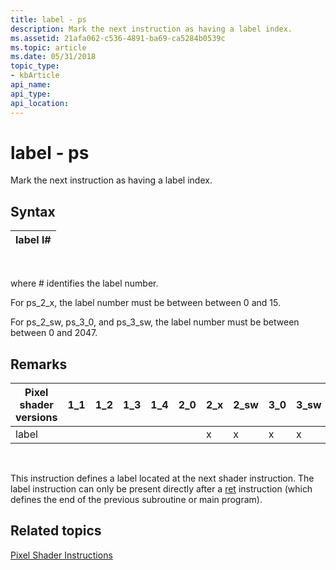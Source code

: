 ```yaml
---
title: label - ps
description: Mark the next instruction as having a label index.
ms.assetid: 21afa062-c536-4891-ba69-ca5284b0539c
ms.topic: article
ms.date: 05/31/2018
topic_type: 
- kbArticle
api_name: 
api_type: 
api_location: 
---
```


# label - ps

Mark the next instruction as having a label index.

## Syntax



| label l\# |
|-----------|



 

where \# identifies the label number.

For ps\_2\_x, the label number must be between between 0 and 15.

For ps\_2\_sw, ps\_3\_0, and ps\_3\_sw, the label number must be between between 0 and 2047.

## Remarks



| Pixel shader versions | 1\_1 | 1\_2 | 1\_3 | 1\_4 | 2\_0 | 2\_x | 2\_sw | 3\_0 | 3\_sw |
|-----------------------|------|------|------|------|------|------|-------|------|-------|
| label                 |      |      |      |      |      | x    | x     | x    | x     |



 

This instruction defines a label located at the next shader instruction. The label instruction can only be present directly after a [ret](ret---ps.md) instruction (which defines the end of the previous subroutine or main program).

## Related topics

<dl> <dt>

[Pixel Shader Instructions](dx9-graphics-reference-asm-ps-instructions.md)
</dt> </dl>

 

 





